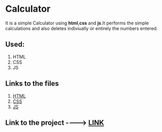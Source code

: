 # Calculator
It is a simple Calculator using **html**,**css** and **js**.It performs the simple calculations and also deletes indiviually or entirely the numbers entered.

## Used:
1. HTML
2. CSS
3. JS

## Links to the files
1. [HTML](https://github.com/IndranjanaChatterjee/Calculator/blob/main/index.html)
2. [CSS](https://github.com/IndranjanaChatterjee/Calculator/blob/main/style.css)
3. [JS](https://github.com/IndranjanaChatterjee/Calculator/blob/main/script.js)

## Link to the project ----> [LINK](https://indranjanachatterjee.github.io/Calculator/)
